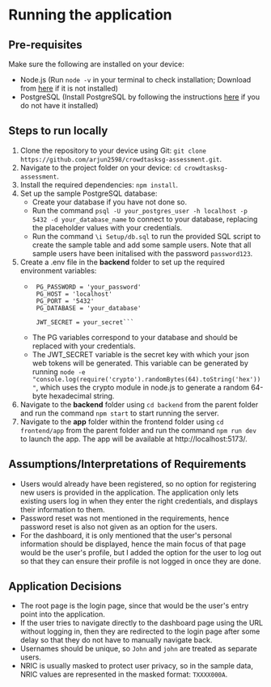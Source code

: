 # Running the application

## Pre-requisites

Make sure the following are installed on your device:
- Node.js (Run `node -v` in your terminal to check installation; Download from [here](https://nodejs.org/en) if it is not installed)
- PostgreSQL (Install PostgreSQL by following the instructions [here](https://www.postgresql.org/download/) if you do not have it installed)

## Steps to run locally
1. Clone the repository to your device using Git: `git clone https://github.com/arjun2598/crowdtasksg-assessment.git`.
2. Navigate to the project folder on your device: `cd crowdtasksg-assessment`.
3. Install the required dependencies: `npm install`.
4. Set up the sample PostgreSQL database:
   - Create your database if you have not done so.
   - Run the command `psql -U your_postgres_user -h localhost -p 5432 -d your_database_name` to connect to your database,
    replacing the placeholder values with your credentials.
   - Run the command `\i Setup/db.sql` to run the provided SQL script to create the sample table and add some sample users.
     Note that all sample users have been initalised with the password `password123`.
6. Create a .env file in the **backend** folder to set up the required environment variables:
   - ```PG_USER = 'your_username'
      PG_PASSWORD = 'your_password'
      PG_HOST = 'localhost'
      PG_PORT = '5432'
      PG_DATABASE = 'your_database'
      
      JWT_SECRET = your_secret```
   - The PG variables correspond to your database and should be replaced with your credentials.
   - The JWT_SECRET variable is the secret key with which your json web tokens will be generated. This variable can be generated by running 
     `node -e "console.log(require('crypto').randomBytes(64).toString('hex'))"`, which uses the crypto module in node.js to generate a random 64-byte hexadecimal string.
7. Navigate to the **backend** folder using `cd backend` from the parent folder and run the command `npm start` to start running the server.
8. Navigate to the **app** folder within the frontend folder using `cd frontend/app` from the parent folder and run the command `npm run dev` to launch the app.
The app will be available at http://localhost:5173/.

## Assumptions/Interpretations of Requirements
- Users would already have been registered, so no option for registering new users is provided in the application. The application only lets existing users log in when they enter the right credentials, and displays their information to them.
- Password reset was not mentioned in the requirements, hence password reset is also not given as an option for the users.
- For the dashboard, it is only mentioned that the user's personal information should be displayed, hence the main focus of that page would be the user's profile, but I added the option for the user to log out so that they can ensure their profile is not logged in once they are done. 

## Application Decisions
- The root page is the login page, since that would be the user's entry point into the application.
- If the user tries to navigate directly to the dashboard page using the URL without logging in, then they are redirected to the login page after some delay so that they do not have to manually navigate back.
- Usernames should be unique, so `John` and `john` are treated as separate users.
- NRIC is usually masked to protect user privacy, so in the sample data, NRIC values are represented in the masked format: `TXXXX000A`.
